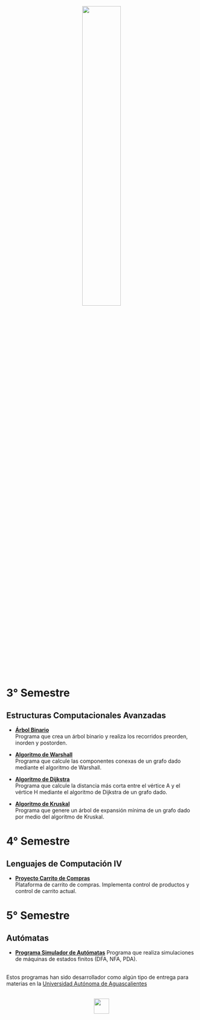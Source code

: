 <p align="center">
	<img src="https://www.uaa.mx/portal/wp-content/uploads/2017/06/uaalogo-01.png" width="45%">
</p>

# 3° Semestre
## Estructuras Computacionales Avanzadas
- **[Árbol Binario](https://andrevitalb.github.io/uaa_repo/3_Semestre/Estructuras/arbol_binario/)**  
    Programa que crea un árbol binario y realiza los recorridos preorden, inorden y postorden.  
    
- **[Algoritmo de Warshall](https://andrevitalb.github.io/uaa_repo/3_Semestre/Estructuras/algoritmo_warshall/)**  
    Programa que calcule las componentes conexas de un grafo dado mediante el algoritmo de Warshall.  
    
- **[Algoritmo de Dijkstra](https://andrevitalb.github.io/uaa_repo/3_Semestre/Estructuras/algoritmo_dijkstra/)**  
    Programa que calcule la distancia más corta entre el vértice A y el vértice H mediante el algoritmo de Dijkstra de un grafo dado.  
    
- **[Algoritmo de Kruskal](https://andrevitalb.github.io/uaa_repo/3_Semestre/Estructuras/algoritmo_kruskal/)**  
    Programa que genere un árbol de expansión mínima de un grafo dado por medio del algoritmo de Kruskal.  

# 4° Semestre
## Lenguajes de Computación IV
- **[Proyecto Carrito de Compras](https://andrevitalb.github.io/uaa_repo/4_Semestre/Lenguajes/shopping_cart/)**  
    Plataforma de carrito de compras. Implementa control de productos y control de carrito actual.

# 5° Semestre
## Autómatas
- **[Programa Simulador de Autómatas](https://github.com/andrevitalb/uaa_repo/tree/master/5_Semestre/Autómatas/automatonSimulator)**
    Programa que realiza simulaciones de máquinas de estados finitos (DFA, NFA, PDA).
   
<br/>Estos programas han sido desarrollador como algún tipo de entrega para materias en la [Universidad Autónoma de Aguascalientes](https://www.uaa.mx/)<br/><br/>

<p align="center">
    <a href = "https://andrevital.com" target = "_blank"><img src="https://www.andrevital.com/images/logo_contained_negative.svg" width="40px"></a>
</p>